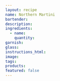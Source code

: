 ```yaml
---
layout: recipe
name: Northern Martini
bartender:
description:
ingredients:
  - name:
    quantity:
garnish:
glass:
instructions_html:
image:
tags:
products:
featured: false
---
```

